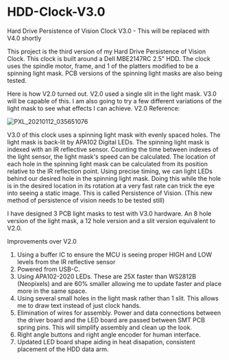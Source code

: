 # HDD-Clock-V3.0
Hard Drive Persistence of Vision Clock V3.0  -  This will be replaced with V4.0 shortly

This project is the third version of my Hard Drive Persistence of Vision Clock. This clock is built around a Dell MBE2147RC 2.5" HDD. The clock uses the spindle motor, frame, and 1 of the platters modified to be a spinning light mask. PCB versions of the spinning light masks are also being tested.

Here is how V2.0 turned out. V2.0 used a single slit in the light mask. V3.0 will be capable of this. I am also going to try a few different variations of the light mask to see what effects I can achieve. V2.0 Reference:

![PXL_20210112_035651076](https://user-images.githubusercontent.com/23159547/157259011-be7111de-0e63-4f6e-8234-9c51ee3db2fc.jpg)

V3.0 of this clock uses a spinning light mask with evenly spaced holes. The light mask is back-lit by APA102 Digital LEDs. The spinning light mask is indexed with an IR reflective sensor. Counting the time between indexes of the light sensor, the light mask's speed can be calculated. The location of each hole in the spinning light mask can be calculated from its position relative to the IR reflection point. Using precise timing, we can light LEDs behind our desired hole in the spinning light mask. Doing this while the hole is in the desired location in its rotation at a very fast rate can trick the eye into seeing a static image. This is called Persistence of Vision. (This new method of persistence of vision needs to be tested still)

I have designed 3 PCB light masks to test with V3.0 hardware. An 8 hole version of the light mask, a 12 hole version and a slit version equivalent to V2.0.

Improvements over V2.0
  1. Using a buffer IC to ensure the MCU is seeing proper HIGH and LOW levels from the IR reflective sensor
  2. Powered from USB-C. 
  3. Using APA102-2020 LEDs. These are 25X faster than WS2812B (Neopixels) and are 60% smaller allowing me to update faster and place more in the same space.
  4. Using several small holes in the light mask rather than 1 slit. This allows me to draw text instead of just clock hands.
  5. Elimination of wires for assembly. Power and data connections between the driver board and the LED board are passed between SMT PCB spring pins. This will simplify assembly and clean up the look.
  6. Right angle buttons and right angle encoder for human interface.
  7. Updated LED board shape aiding in heat disapation, consistent placement of the HDD data arm.

